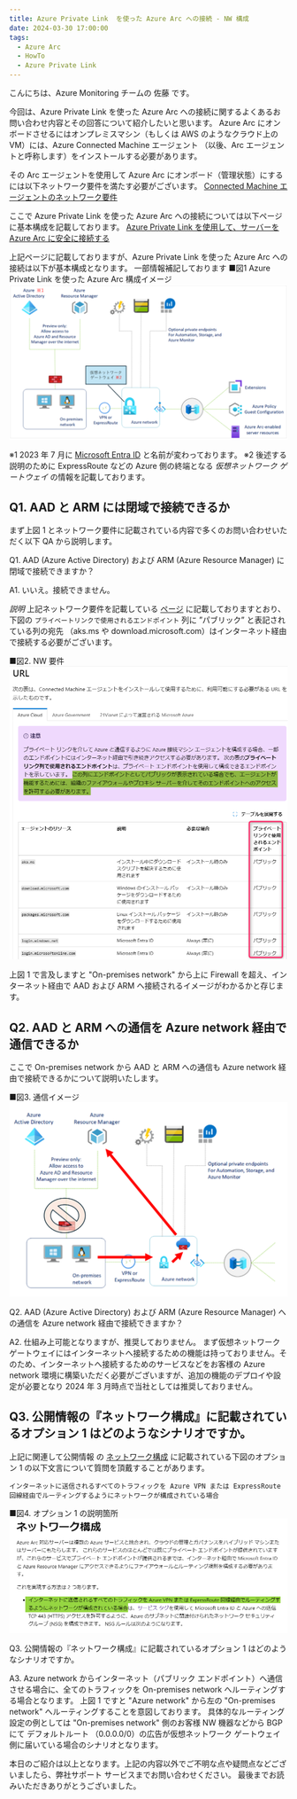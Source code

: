 ```yaml
---
title: Azure Private Link  を使った Azure Arc への接続 - NW 構成
date: 2024-03-30 17:00:00
tags:
  - Azure Arc
  - HowTo
  - Azure Private Link
---
```


<!-- more -->
こんにちは、Azure Monitoring チームの 佐藤 です。

今回は、Azure Private Link を使った Azure Arc への接続に関するよくあるお問い合わせ内容とその回答について紹介したいと思います。
Azure Arc にオンボードさせるにはオンプレミスマシン（もしくは AWS のようなクラウド上の VM）には、Azure Connected Machine エージェント （以後、Arc エージェントと呼称します）をインストールする必要があります。

その Arc エージェントを使用して Azure Arc にオンボード（管理状態）にするには以下ネットワーク要件を満たす必要がございます。
[Connected Machine エージェントのネットワーク要件](https://learn.microsoft.com/ja-jp/azure/azure-arc/servers/network-requirements?tabs=azure-cloud)

ここで Azure Private Link を使った Azure Arc への接続については以下ページに基本構成を記載しております。
[Azure Private Link を使用して、サーバーを Azure Arc に安全に接続する](https://learn.microsoft.com/ja-jp/azure/azure-arc/servers/private-link-security)

上記ページに記載しておりますが、Azure Private Link を使った Azure Arc への接続は以下が基本構成となります。
一部情報補記しております
■図1 Azure Private Link を使った Azure Arc 構成イメージ
![](Arc_AAMPLS_NW/01.png)

※1 2023 年 7 月に [Microsoft Entra ID](https://news.microsoft.com/ja-jp/2023/07/12/230712-azure-ad-is-becoming-microsoft-entra-id/) と名前が変わっております。
※2 後述する説明のために ExpressRoute などの Azure 側の終端となる *仮想ネットワーク ゲートウェイ* の情報を記載しております。


## Q1. AAD と ARM には閉域で接続できるか
まず上図 1 とネットワーク要件に記載されている内容で多くのお問い合わせいただく以下 QA から説明します。

Q1. 
AAD (Azure Active Directory) および ARM (Azure Resource Manager) に閉域で接続できますか？

A1. 
いいえ。接続できません。

*説明*
上記ネットワーク要件を記載している [ページ](https://learn.microsoft.com/ja-jp/azure/azure-arc/servers/network-requirements?tabs=azure-cloud#urls) に記載しておりますとおり、下図の `プライベートリンクで使用されるエンドポイント` 列に ”パブリック” と表記されている列の宛先 （aks.ms や download.microsoft.com）はインターネット経由で接続する必要がございます。

■図2. NW 要件
![](Arc_AAMPLS_NW/02.png)

上図 1 で言及しますと "On-premises network" から上に Firewall を超え、インターネット経由で AAD および ARM へ接続されるイメージがわかるかと存じます。


## Q2. AAD と ARM への通信を Azure network 経由で通信できるか
ここで On-premises network から AAD と ARM への通信も Azure network 経由で接続できるかについて説明いたします。

■図3.  通信イメージ
![](Arc_AAMPLS_NW/03.png)

Q2. 
AAD (Azure Active Directory) および ARM (Azure Resource Manager) への通信を Azure network 経由で接続できますか？

A2. 
仕組み上可能となりますが、推奨しておりません。
まず仮想ネットワーク ゲートウェイにはインターネットへ接続するための機能は持っておりません。そのため、インターネットへ接続するためのサービスなどをお客様の Azure network 環境に構築いただく必要がございますが、追加の機能のデプロイや設定が必要となり 2024 年 3 月時点で当社としては推奨しておりません。


## Q3.  公開情報の『ネットワーク構成』に記載されているオプション 1 はどのようなシナリオですか。
上記に関連して公開情報 の [ネットワーク構成](https://learn.microsoft.com/ja-jp/azure/azure-arc/servers/private-link-security#network-configuration)
に記載されている下図のオプション 1 の以下文言について質問を頂戴することがあります。

```
インターネットに送信されるすべてのトラフィックを Azure VPN または ExpressRoute 回線経由でルーティングするようにネットワークが構成されている場合
```

■図4. オプション 1 の説明箇所
![](Arc_AAMPLS_NW/04.png)


Q3. 
公開情報の『ネットワーク構成』に記載されているオプション 1 はどのようなシナリオですか。

A3.
Azure network からインターネット（パブリック エンドポイント）へ通信させる場合に、全てのトラフィックを On-premises network へルーティングする場合となります。
上図 1 ですと "Azure network" から左の  "On-premises network" へルーティングすることを意図しております。
具体的なルーティング設定の例としては "On-premises network" 側のお客様 NW 機器などから BGP にて デフォルトルート （0.0.0.0/0）の広告が仮想ネットワーク ゲートウェイ側に届いている場合のシナリオとなります。


本日のご紹介は以上となります。上記の内容以外でご不明な点や疑問点などございましたら、弊社サポート サービスまでお問い合わせください。
最後までお読みいただきありがとうございました。
